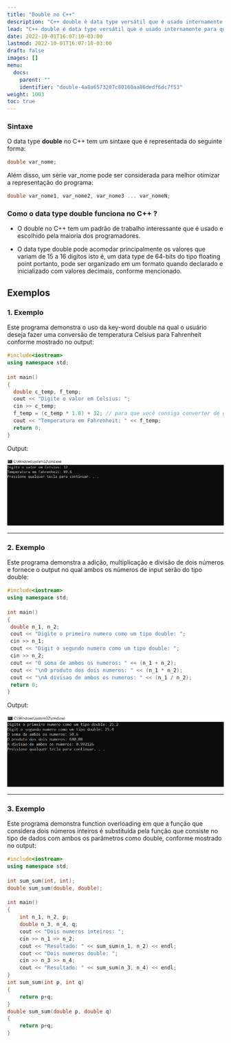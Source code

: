 ```yaml
---
title: "Double no C++"
description: "C++ double é data type versátil que é usado internamente para que o compilador defina e mantenha qualquer tipo de dados com valor numérico, especialmente qualquer valor decimal. O double data type C++ pode ser tanto fracionário quanto números inteiros com valores. Esses tipos  de dado podem conter números de até 15 dígitos e podem ser prefixados ou podem ser sufixados com o ponto decimal. O double é adaptado principalmente por programadores quando comparado com float e muitas vezes é mantido como data type padrão no momento de trabalhar com números associados a uma grande contidade de decimais."
lead: "C++ double é data type versátil que é usado internamente para que o compilador defina e mantenha qualquer tipo de dados com valor numérico, especialmente qualquer valor decimal. O double data type C++ pode ser tanto fracionário quanto números inteiros com valores. Esses tipos  de dado podem conter números de até 15 dígitos e podem ser prefixados ou podem ser sufixados com o ponto decimal. O double é adaptado principalmente por programadores quando comparado com float e muitas vezes é mantido como data type padrão no momento de trabalhar com números associados a uma grande contidade de decimais."
date: 2022-10-01T16:07:10-03:00
lastmod: 2022-10-01T16:07:10-03:00
draft: false
images: []
menu:
  docs:
    parent: ""
    identifier: "double-4a8a6573207c80160aa86dedf6dc7f53"
weight: 1003
toc: true
---
```


### Sintaxe

O data type __double__ no C++ tem um sintaxe que é representada do seguinte forma:

```c++
double var_nome;
```
Além disso, um série var_nome pode ser considerada para melhor otimizar a representação do programa:

```c++
double var_nome1, var_nome2, var_nome3 ... var_nomeN;
```
### Como o data type double funciona no C++ ?

- O double no C++ tem um padrão de trabalho interessante que é usado e escolhido pela maioria dos programadores.

- O data type double pode acomodar principalmente os valores que variam de 15 a 16 dígitos isto é, um data type de 64-bits do tipo floating point portanto, pode ser organizado em um formato quando declarado e inicializado com valores decimais, conforme mencionado.
 
## Exemplos

### 1. Exemplo

Este programa demonstra o uso da key-word double na qual o usuário deseja fazer uma conversão de temperatura Celsius para Fahrenheit conforme mostrado no output:

```c++
#include<iostream>
using namespace std;

int main()
{
  double c_temp, f_temp;
  cout << "Digite o valor em Celsius: "; 
  cin >> c_temp;
  f_temp = (c_temp * 1.8) + 32; // para que você consiga converter de grau Celsius para Fahrenheit, basta multiplicar a temperatura em graus Celsius por 1.8 e somar 32.
  cout << "Temperatura em Fahrenheit: " << f_temp;
  return 0;
}
```
Output:

![img](./cel-to-fahe.png)
____

### 2. Exemplo

Este programa demonstra a adição, multiplicação e divisão de dois números e fornece o output no qual ambos os números de input serão do tipo double:

```c++
#include<iostream>
using namespace std;

int main()
{
 double n_1, n_2;
 cout << "Digite o primeiro numero como um tipo double: ";
 cin >> n_1;
 cout << "Digit o segundo numero como um tipo double: ";
 cin >> n_2;
 cout << "O soma de ambos os numeros: " << (n_1 + n_2);
 cout << "\nO produto dos dois numeros: " << (n_1 * n_2);
 cout << "\nA divisao de ambos os numeros: " << (n_1 / n_2);
 return 0;
}
```
Output:

![img](./a-m-d.png)
____

### 3. Exemplo

Este programa demonstra function overloading em que a função que considera dois números inteiros é substituída pela função que consiste no tipo de dados com ambos os parâmetros como double, conforme mostrado no output:

```c++
#include<iostream>
using namespace std;

int sum_sum(int, int);
double sum_sum(double, double);

int main()
{
    int n_1, n_2, p;
    double n_3, n_4, q;
    cout << "Dois numeros inteiros: ";
    cin >> n_1 >> n_2;
    cout << "Resultado: " << sum_sum(n_1, n_2) << endl;
    cout << "Dois numeros double: ";
    cin >> n_3 >> n_4;
    cout << "Resultado: " << sum_sum(n_3, n_4) << endl;
}
int sum_sum(int p, int q)
{
    return p+q;
}
double sum_sum(double p, double q)
{
    return p+q;
}
```